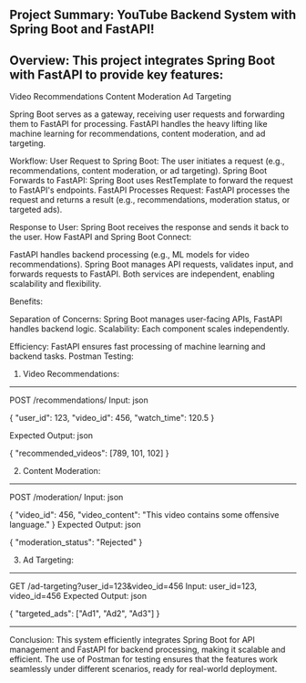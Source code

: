 
Project Summary: YouTube Backend System with Spring Boot and FastAPI!
--------------------------------------------------------------------

Overview:
This project integrates Spring Boot with FastAPI to provide key features: 
--------------------------------------------------------------------------

Video Recommendations
Content Moderation
Ad Targeting


Spring Boot serves as a gateway, receiving user requests and forwarding them to FastAPI for processing.
FastAPI handles the heavy lifting like machine learning for recommendations, content moderation, and ad targeting.


Workflow:
User Request to Spring Boot: The user initiates a request (e.g., recommendations, content moderation, or ad targeting).
Spring Boot Forwards to FastAPI: Spring Boot uses RestTemplate to forward the request to FastAPI's endpoints.
FastAPI Processes Request: FastAPI processes the request and returns a result (e.g., recommendations, moderation status, or targeted ads).


Response to User: Spring Boot receives the response and sends it back to the user.
How FastAPI and Spring Boot Connect:

FastAPI handles backend processing (e.g., ML models for video recommendations).
Spring Boot manages API requests, validates input, and forwards requests to FastAPI.
Both services are independent, enabling scalability and flexibility.

Benefits:

Separation of Concerns: Spring Boot manages user-facing APIs, FastAPI handles backend logic.
Scalability: Each component scales independently.

Efficiency: FastAPI ensures fast processing of machine learning and backend tasks.
Postman Testing:

1. Video Recommendations: 
-------------------------
POST /recommendations/
Input:
json

{
  "user_id": 123,
  "video_id": 456,
  "watch_time": 120.5
}

Expected Output:
json

{
  "recommended_videos": [789, 101, 102]
}

2. Content Moderation: 
----------------------

POST /moderation/
Input:
json

{
  "video_id": 456,
  "video_content": "This video contains some offensive language."
}
Expected Output:
json

{
  "moderation_status": "Rejected"
}

3. Ad Targeting: 
----------------
GET /ad-targeting?user_id=123&video_id=456
Input: user_id=123, video_id=456
Expected Output:
json

{
  "targeted_ads": ["Ad1", "Ad2", "Ad3"]
}

--------------------------------------------------------------------------------------------------------------------------------
Conclusion:
This system efficiently integrates Spring Boot for API management and FastAPI for backend processing, making it scalable and efficient. The use of Postman for testing ensures that the features work seamlessly under different scenarios, ready for real-world deployment.






